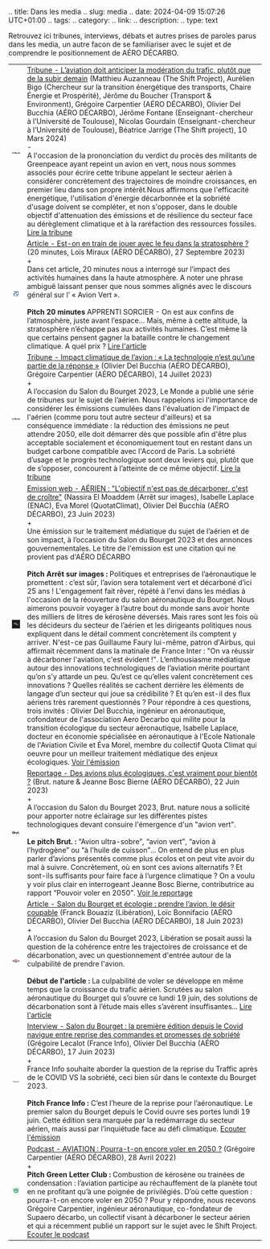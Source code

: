 .. title: Dans les media
.. slug: media
.. date: 2024-04-09 15:07:26 UTC+01:00
.. tags: 
.. category: 
.. link: 
.. description: 
.. type: text


Retrouvez ici tribunes, interviews, débats et autres prises de paroles parus dans les media, un autre facon de se familiariser avec le sujet et de comprendre le positionnement de AÉRO DÉCARBO.

<table>
    <tr>
        <td class="image-cell">
            <a href=https://www.lemonde.fr/ target=_blank>
                <img src="/images/logo_LeMonde.webp" class="ad_img_bullet_point" alt="Le Monde">
            </a>
        </td>
        <td class="content-cell">
            <a href=https://www.lemonde.fr/idees/article/2024/03/10/nous-appelons-airbus-safran-air-france-aeroports-de-paris-a-envisager-publiquement-une-reduction-du-trafic-aerien_6221196_3232.html target=_blank>Tribune - L’aviation doit anticiper la modération du trafic, plutôt que de la subir demain</a>
            <span class="ad_ref">(Matthieu Auzanneau (The Shift Project), Aurélien Bigo (Chercheur sur la transition énergétique des transports, Chaire Énergie et Prospérité), Jérôme du Boucher (Transport & Environment), Grégoire Carpentier (AÉRO DÉCARBO), Olivier Del Bucchia (AÉRO DÉCARBO), Jérôme Fontane (Enseignant-chercheur à l’Université de Toulouse), Nicolas Gourdain (Enseignant-chercheur à l’Université de Toulouse), Béatrice Jarrige (The Shift project), 10 Mars 2024)</span>
            <div class="accordion-section">
                <div class="accordion-header">-</div>
                <div class="accordion-content ad_preview active">
                A l'occasion de la prononciation du verdict du procès des militants de Greenpeace ayant repeint un avion en vert, nous nous sommes associés pour écrire cette tribune appelant le secteur aérien à considérer concrètement des trajectoires de moindre croissances, en premier lieu dans son propre intérêt.Nous affirmons que l'efficacité énergétique, l'utilisation d'énergie décarbonnée et la sobriété d'usage doivent se compléter, et non s'opposer, dans le double objectif d'attenuation des émissions et de résilience du secteur face au dérèglement climatique et à la raréfaction des ressources fossiles. <a href=https://www.lemonde.fr/idees/article/2024/03/10/nous-appelons-airbus-safran-air-france-aeroports-de-paris-a-envisager-publiquement-une-reduction-du-trafic-aerien_6221196_3232.html target="_blank">Lire la tribune</a>
                </div>
            </div>
        </td>
    <tr>
        <td class="image-cell">
            <a href=https://www.20minutes.fr/ target=_blank>
                <img src="/images/logo_20minutes.webp" class="ad_img_bullet_point" alt="20 minutes">
            </a>
        </td>
        <td class="content-cell">
            <a href=https://www.20minutes.fr/planete/rechauffement-climatique/4052230-20230927-supersoniques-geo-ingenierie-solaire-joue-feu-stratosphere target=_blank>Article - Est-on en train de jouer avec le feu dans la stratosphère ?</a>
            <span class="ad_ref">(20 minutes, Loïs Miraux (AÉRO DÉCARBO), 27 Septembre 2023)</span>
            <div class="accordion-section">
                <div class="accordion-header">+</div>
                <div class="accordion-content ad_preview">
                Dans cet article, 20 minutes nous a interrogé sur l’impact des activités humaines dans la haute atmosphère. A noter une phrase ambiguë laissant penser que nous sommes alignés avec le discours général sur l’ « Avion Vert ».
                <br><br>
                <strong>Pitch 20 minutes </strong> APPRENTI SORCIER - On est aux confins de l’atmosphère, juste avant l’espace… Mais, même à cette altitude, la stratosphère n’échappe pas aux activités humaines. C’est même là que certains pensent gagner la bataille contre le changement climatique. A quel prix ? <a href=https://www.20minutes.fr/planete/rechauffement-climatique/4052230-20230927-supersoniques-geo-ingenierie-solaire-joue-feu-stratosphere target="_blank">Lire l'article</a>
                </div>
            </div>
        </td>
    <tr>
    <tr>
        <td class="image-cell">
            <a href=https://www.lemonde.fr/ target=_blank>
                <img src="/images/logo_LeMonde.webp" class="ad_img_bullet_point" alt="Le Monde">
            </a>
        </td>
        <td class="content-cell">
            <a href=https://www.lemonde.fr/idees/article/2023/07/14/impact-climatique-de-l-avion-la-technologie-n-est-qu-une-partie-de-la-reponse_6181971_3232.html#xtor=AL-32280270-%5Bdefault%5D-%5Bios%5D target=_blank>Tribune - Impact climatique de l’avion : « La technologie n’est qu’une partie de la réponse »</a>
            <span class="ad_ref">(Olivier Del Bucchia (AÉRO DÉCARBO), Grégoire Carpentier (AÉRO DÉCARBO), 14 Juillet 2023)</span>
            <div class="accordion-section">
                <div class="accordion-header">+</div>
                <div class="accordion-content ad_preview">
                A l’occasion du Salon du Bourget 2023, Le Monde a publié une série de tribunes sur le sujet de l’aérien. Nous rappelons ici l'importance de considérer les émissions cumulées dans l'évaluation de l'impact de l'aérien (comme poru tout autre secteur d'ailleurs) et sa conséquence immédiate : la réduction des émissions ne peut attendre 2050, elle doit démarrer dès que possible afin d'être plus acceptable socialement et économiquement tout en restant dans un budget carbone compatible avec l'Accord de Paris. La sobriété d’usage et le progrès technologique sont deux leviers qui, plutôt que de s’opposer, concourent à l’atteinte de ce même objectif. <a href=https://www.lemonde.fr/idees/article/2023/07/14/impact-climatique-de-l-avion-la-technologie-n-est-qu-une-partie-de-la-reponse_6181971_3232.html#xtor=AL-32280270-%5Bdefault%5D-%5Bios%5D target="_blank">Lire la tribune</a>
                </div>
            </div>
        </td>
    <tr>
        <td class="image-cell">
            <a href=https://www.arretsurimages.net/ target=_blank>
                <img src="/images/logo_ArretSurImages.webp" class="ad_img_bullet_point" alt="Arrêt sur images">
            </a>
        </td>
        <td class="content-cell">
            <a href=https://www.arretsurimages.net/emissions/arret-sur-images/secteur-aerien-lobjectif-nest-pas-de-decarboner-cest-de-croitre target=_blank>Emission web - AÉRIEN : "L'objectif n'est pas de décarboner, c'est de croître"</a>
            <span class="ad_ref">(Nassira El Moaddem (Arrêt sur images), Isabelle Laplace (ENAC), Eva Morel (QuotatClimat), Olivier Del Bucchia (AÉRO DÉCARBO), 23 Juin 2023)</span>
            <div class="accordion-section">
                <div class="accordion-header">+</div>
                <div class="accordion-content ad_preview">
                Une émission sur le traitement médiatique du sujet de l’aérien et de son impact, à l’occasion du Salon du Bourget 2023 et des annonces gouvernementales. Le titre de l'emission est une citation qui ne provient pas d'AÉRO DÉCARBO
                <br> <br>
                <strong>Pitch Arrêt sur images :</strong> Politiques et entreprises de l’aéronautique le promettent : c’est sûr, l’avion sera totalement vert et décarboné d’ici 25 ans ! L'engagement fait rêver, répété à l'envi dans les médias à l'occasion de la réouverture du salon aéronautique du Bourget. Nous aimerons pouvoir voyager à l’autre bout du monde sans avoir honte des milliers de litres de kérosène déversés. Mais rares sont les fois où les décideurs du secteur de l’aérien et les dirigeants politiques nous expliquent dans le détail comment concrètement ils comptent y arriver. N'est-ce pas Guillaume Faury lui-même, patron d'Airbus, qui affirmait récemment dans la matinale de France Inter  : "On va réussir à décarboner l'aviation, c'est évident !". L’enthousiasme médiatique autour des innovations technologiques de l’aviation mérite pourtant qu’on s’y attarde un peu. Qu’est ce qu’elles valent concrètement ces innovations ? Quelles réalités se cachent derrière les éléments de langage d’un secteur qui joue sa crédibilité ? Et qu’en est-il des flux aériens très rarement questionnés ? Pour répondre à ces questions, trois invités : Olivier Del Bucchia, ingénieur en aéronautique, cofondateur de l'association Aero Decarbo qui milite pour la transition écologique du secteur aéronautique, Isabelle Laplace, docteur en économie spécialisée en aéronautique à l'Ecole Nationale de l'Aviation Civile et Éva Morel, membre du collectif Quota Climat qui oeuvre pour un meilleur traitement médiatique des enjeux écologiques. <a href=https://www.arretsurimages.net/emissions/arret-sur-images/secteur-aerien-lobjectif-nest-pas-de-decarboner-cest-de-croitre target="_blank">Voir l'émission</a>
                </div>
            </div>
        </td>
    <tr>
    <tr>
        <td class="image-cell">
            <a href=https://www.brut.media/fr target=_blank>
                <img src="/images/logo_Brut.webp" class="ad_img_bullet_point" alt="Brut">
            </a>
        </td>
        <td class="content-cell">
            <a href=https://www.brut.media/fr/nature/les-avions-propres-c-est-vraiment-pour-bientot--f4c2fc04-4ffb-4b07-84b0-22ff9e8aaac5 target=_blank>Reportage - Des avions plus écologiques, c'est vraiment pour bientôt ?</a>
            <span class="ad_ref">(Brut. nature & Jeanne Bosc Bierne (AÉRO DÉCARBO), 22 Juin 2023)</span>
            <div class="accordion-section">
                <div class="accordion-header">+</div>
                <div class="accordion-content ad_preview">
                A l’occasion du Salon du Bourget 2023, Brut. nature nous a sollicité pour apporter notre éclairage sur les différentes pistes technologiques devant consuire l'émergence d'un "avion vert".
                <br><br>
                <strong>Le pitch Brut. :</strong> “Avion ultra-sobre”, “avion vert”,  “avion à l’hydrogène” ou “à l’huile de cuisson”... On entend de plus en plus parler d’avions présentés comme plus écolos et on peut vite avoir du mal à suivre. Concrètement, où en sont ces avions alternatifs ? Et sont-ils suffisants pour faire face à l’urgence climatique ? On a voulu y voir plus clair en interrogeant Jeanne Bosc Bierne, contributrice au rapport “Pouvoir voler en 2050”. <a href=https://www.brut.media/fr/nature/les-avions-propres-c-est-vraiment-pour-bientot--f4c2fc04-4ffb-4b07-84b0-22ff9e8aaac5 target="_blank">Voir le reportage</a>
                </div>
            </div>
        </td>
    <tr>
        <td class="image-cell">
            <a href=https://www.liberation.fr/ target=_blank>
                <img src="/images/logo_Liberation.webp" class="ad_img_bullet_point" alt="Libération">
            </a>
        </td>
        <td class="content-cell">
            <a href=https://www.liberation.fr/economie/avion-et-ecologie-decalage-imminent-20230618_2JMN4DT6VRCQLCL7V76OD6OM7Y target=_blank>Article - Salon du Bourget et écologie : prendre l’avion, le désir coupable</a>
            <span class="ad_ref">(Franck Bouaziz (Libération), Loïc Bonnifacio (AÉRO DÉCARBO), Olivier Del Bucchia (AÉRO DÉCARBO), 18 Juin 2023)</span>
            <div class="accordion-section">
                <div class="accordion-header">+</div>
                <div class="accordion-content ad_preview">
                A l’occasion du Salon du Bourget 2023, Libération se posait aussi la question de la cohérence entre les trajectoires de croissance et de décarbonation, avec un questionnement d'entrée autour de la culpabilité de prendre l'avion.
                <br><br>
                <strong>Début de l'article :</strong> La culpabilité de voler se développe en même temps que la croissance du trafic aérien. Scrutées au salon aéronautique du Bourget qui s’ouvre ce lundi 19 juin, des solutions de décarbonation sont à l’étude mais elles s’avèrent insuffisantes... <a href=https://www.liberation.fr/economie/avion-et-ecologie-decalage-imminent-20230618_2JMN4DT6VRCQLCL7V76OD6OM7Y target="_blank">Lire l'article</a>
                </div>
            </div>
        </td>
    <tr>
    <tr>
        <td class="image-cell">
            <a href=https://www.francetvinfo.fr/ target=_blank>
                <img src="/images/logo_FranceInfo.webp" class="ad_img_bullet_point" alt="France Info">
            </a>
        </td>
        <td class="content-cell">
            <a href=https://www.francetvinfo.fr/replay-radio/le-choix-franceinfo/salon-du-bourget-la-premiere-edition-depuis-le-covid-navigue-entre-reprise-des-commandes-et-promesses-de-sobriete_5864189.html target=_blank>Interview - Salon du Bourget : la première édition depuis le Covid navigue entre reprise des commandes et promesses de sobriété</a>
            <span class="ad_ref">(Grégoire Lecalot (France Info), Olivier Del Bucchia (AÉRO DÉCARBO), 17 Juin 2023)</span>
            <div class="accordion-section">
                <div class="accordion-header">+</div>
                <div class="accordion-content ad_preview">
                France Info souhaite aborder la question de la reprise du Traffic après de le COVID VS la sobriété, ceci bien sûr dans le contexte du Bourget 2023.
                <br><br>
                <strong>Pitch France Info :</strong> C’est l’heure de la reprise pour l’aéronautique. Le premier salon du Bourget depuis le Covid ouvre ses portes lundi 19 juin. Cette édition sera marquée par la redémarrage du secteur aérien, mais aussi par l’inquiétude face au défi climatique. <a href=https://www.francetvinfo.fr/replay-radio/le-choix-franceinfo/salon-du-bourget-la-premiere-edition-depuis-le-covid-navigue-entre-reprise-des-commandes-et-promesses-de-sobriete_5864189.html target="_blank">Ecouter l'émission</a>
                </div>
            </div>
        </td>
    </tr>
    <tr>
        <td class="image-cell">
            <a href=https://greenletterclub.fr/ target=_blank>
                <img src="/images/logo_GreenLetterClub.webp" class="ad_img_bullet_point" alt="Green Letter Club">
            </a>
        </td>
        <td class="content-cell">
            <a href=https://greenletterclub.fr/podcast/episode-31 target=_blank>Podcast - AVIATION : Pourra-t-on encore voler en 2050 ?</a>
            <span class="ad_ref">(Grégoire Carpentier (AÉRO DÉCARBO), 28 Avril 2022)</span>
            <div class="accordion-section">
                <div class="accordion-header">+</div>
                <div class="accordion-content ad_preview">
                <strong>Pitch Green Letter Club :</strong> Combustion de kérosène ou trainées de condensation : l’aviation participe au réchauffement de la planète tout en ne profitant qu’à une poignée de privilégiés. D’où cette question : pourra-t-on encore voler en 2050 ? Pour y répondre, nous recevons Grégoire Carpentier, ingénieur aéronautique, co-fondateur de Supaero décarbo, un collectif visant à décarboner le secteur aérien et qui a récemment publié un rapport sur le sujet avec le Shift Project.  <a href=https://greenletterclub.fr/podcast/episode-31 target="_blank">Ecouter le podcast</a>
                </div>
            </div>
        </td>
    <tr>
   
</table>